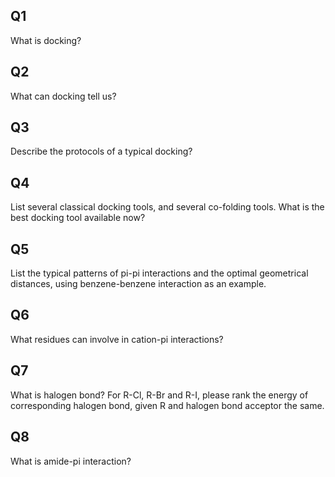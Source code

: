 ## Q1

What is docking?

## Q2

What can docking tell us?

## Q3

Describe the protocols of a typical docking?

## Q4

List several classical docking tools, and several co-folding tools. What is the best docking tool available now?

## Q5

List the typical patterns of pi-pi interactions and the optimal geometrical distances, using benzene-benzene interaction as an example.

## Q6

What residues can involve in cation-pi interactions?

## Q7

What is halogen bond? For R-Cl, R-Br and R-I, please rank the energy of corresponding halogen bond, given R and halogen bond acceptor the same.

## Q8

What is amide-pi interaction?  